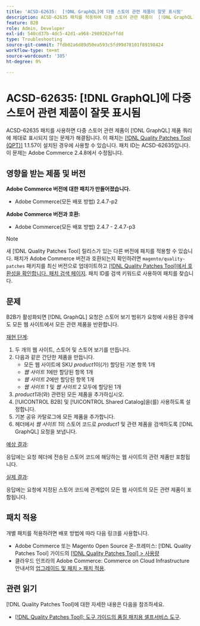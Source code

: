 ```yaml
---
title: 'ACSD-62635:  [!DNL GraphQL]에 다중 스토어 관련 제품이 잘못 표시됨'
description: ACSD-62635 패치를 적용하여 다중 스토어 관련 제품이  [!DNL GraphQL] 제품 쿼리에 제대로 표시되지 않는 Adobe Commerce 문제를 해결합니다.
feature: B2B
role: Admin, Developer
exl-id: 540cd37b-4dc5-42d1-a968-2989262effdd
type: Troubleshooting
source-git-commit: 7fdb02a6d89d50ea593c5fd99d78101f89198424
workflow-type: tm+mt
source-wordcount: '385'
ht-degree: 0%

---
```


# ACSD-62635: [!DNL GraphQL]에 다중 스토어 관련 제품이 잘못 표시됨

ACSD-62635 패치를 사용하면 다중 스토어 관련 제품이 [!DNL GraphQL] 제품 쿼리에 제대로 표시되지 않는 문제가 해결됩니다. 이 패치는 [[!DNL Quality Patches Tool (QPT)]](https://experienceleague.adobe.com/docs/commerce-operations/tools/quality-patches-tool/usage.html?lang=ko) 1.1.57이 설치된 경우에 사용할 수 있습니다. 패치 ID는 ACSD-62635입니다. 이 문제는 Adobe Commerce 2.4.8에서 수정됩니다.

## 영향을 받는 제품 및 버전

**Adobe Commerce 버전에 대한 패치가 만들어졌습니다.**

* Adobe Commerce(모든 배포 방법) 2.4.7-p2

**Adobe Commerce 버전과 호환:**

* Adobe Commerce(모든 배포 방법) 2.4.7 - 2.4.7-p3

>[!NOTE]
>
>새 [!DNL Quality Patches Tool] 릴리스가 있는 다른 버전에 패치를 적용할 수 있습니다. 패치가 Adobe Commerce 버전과 호환되는지 확인하려면 `magento/quality-patches` 패키지를 최신 버전으로 업데이트하고 [[!DNL Quality Patches Tool]에서 호환성을 확인합니다. 패치 검색 페이지](https://experienceleague.adobe.com/tools/commerce-quality-patches/index.html?lang=ko). 패치 ID를 검색 키워드로 사용하여 패치를 찾습니다.

## 문제

B2B가 활성화되면 [!DNL GraphQL] 요청은 스토어 보기 범위가 요청에 사용된 경우에도 모든 웹 사이트에서 모든 관련 제품을 반환합니다.

<u>재현 단계</u>:

1. 두 개의 웹 사이트, 스토어 및 스토어 보기를 만듭니다.
1. 다음과 같은 간단한 제품을 만듭니다.
   * 모든 웹 사이트에 SKU *product1*&#x200B;이(가) 할당된 기본 항목 1개
   * *웹 사이트 1*&#x200B;에만 할당된 항목 1개
   * *웹 사이트 2*&#x200B;에만 할당된 항목 1개
   * *웹 사이트 1* 및 *웹 사이트 2* 모두에 할당된 1개
1. *product1*&#x200B;과(와) 관련된 모든 제품을 추가하십시오.
1. [!UICONTROL B2B] 및 [!UICONTROL Shared Catalog]을(를) 사용하도록 설정합니다.
1. 기본 공유 카탈로그에 모든 제품을 추가합니다.
1. 헤더에서 *웹 사이트 1*&#x200B;의 스토어 코드로 *product1* 및 관련 제품을 검색하도록 [!DNL GraphQL] 요청을 보냅니다.

<u>예상 결과</u>:

응답에는 요청 헤더에 전송된 스토어 코드에 해당하는 웹 사이트의 관련 제품만 포함됩니다.

<u>실제 결과</u>:

응답에는 요청에 지정된 스토어 코드에 관계없이 모든 웹 사이트의 모든 관련 제품이 포함됩니다.

## 패치 적용

개별 패치를 적용하려면 배포 방법에 따라 다음 링크를 사용합니다.

* Adobe Commerce 또는 Magento Open Source 온-프레미스: [!DNL Quality Patches Tool] 가이드의 [[!DNL Quality Patches Tool] > 사용량](/help/tools/quality-patches-tool/usage.md)
* 클라우드 인프라의 Adobe Commerce: Commerce on Cloud Infrastructure 안내서의 [업그레이드 및 패치 > 패치 적용](https://experienceleague.adobe.com/docs/commerce-cloud-service/user-guide/develop/upgrade/apply-patches.html?lang=ko).

## 관련 읽기

[!DNL Quality Patches Tool]에 대한 자세한 내용은 다음을 참조하세요.

* [[!DNL Quality Patches Tool]: 도구 가이드의 품질 패치용 셀프서비스 도구](/help/tools/quality-patches-tool/quality-patches-tool-to-self-serve-quality-patches.md).
